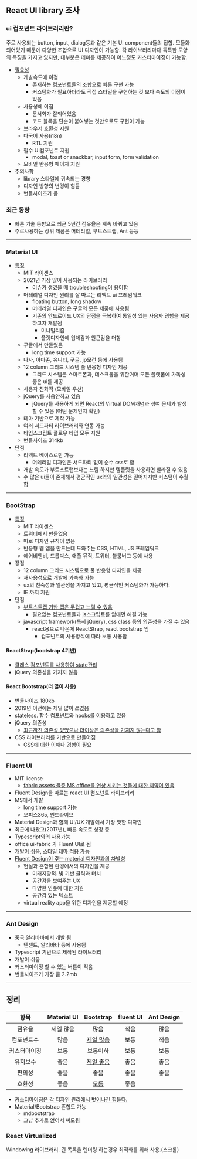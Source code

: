 ## React UI library 조사

### ui 컴포넌트 라이브러리란? 
주로 사용되는 button, input, dialog등과 같은 기본 UI component들의 집합. 모듈화 되어있기 때문에 다양한 조합으로 UI 디자인이 가능함. 각 라이브러리마다 독특한 모양의 특징을 가지고 있지만, 대부분은 테마를 제공하여 어느정도 커스터마이징이 가능함. 

* [필요성](https://sunscrapers.com/blog/when-to-use-a-ui-component-library-in-a-react-project/)
	* 개발속도에 이점 
		* 존재하는 컴포넌트들의 조합으로 빠른 구현 가능
		* 커스텀화가 필요하더라도 직접 스타일을 구현하는 것 보다 속도의 이점이 있음 
	* 사용성에 이점 
		* 문서화가 잘되어있음 
		* 코드 블록을 단순이 붙여넣는 것만으로도 구현이 가능
	* 브라우저 호환성 지원
	* 다국어 사용(i18n)
		* RTL 지원  
	* 필수 UI컴포넌트 지원
		* modal, toast or snackbar, input form, form validation
	* 모바일 반응형 페이지 지원
* 주의사항
	* library 스타일에 귀속되는 경향 
	* 디자인 방향의 변경이 힘듬 
	* 번들사이즈가 큼 

### 최근 동향
* 빠른 기술 동향으로 최근 5년간 점유율은 계속 바뀌고 있음
* 주로사용하는 상위 제품은 머테리얼, 부트스트랩, Ant 등등
---
### Material UI
* [특징](https://flatlogic.com/blog/bootstrap-vs-material-ui-which-one-to-use-for-the-next-web-app/)
	* MIT 라이센스
	* 2021년 가장 많이 사용되는 라이브러리 
		* 이슈가 생겼을 때 troubleshooting이 용이함 
	* 머테리얼 디자인 원리를 잘 따르는 리액트 ui 프레임워크
		* floating button, long shadow
		* 머테리얼 디자인은 구글의 모든 제품에 사용됨
		* 기존의 안드로이드 UX의 단점을 극복하여 통일성 있는 사용자 경험을 제공하고자 개발됨
			* 미니멀리즘
			* 플랫디자인에 입체감과 원근감을 더함
	* 구글에서 만들었음
		* long time support 가능
	* 나사, 아마존, 유니티, 구글, jp모건 등에 사용됨
	* 12 column 그리드 시스템  풀 반응형 디자인 제공
		* 그리드 시스템은 스마트폰과, 데스크톱을 위한거며 모든 플랫폼에 가독성 좋은 ui를 제공 
	* 사용자 친화적 (모바일 우선) 
	* jQuery를 사용안하고 있음 
		* jQuery를 사용하게 되면 React의 Virtual DOM개념과 섞여 문제가 발생할 수 있음 (어떤 문제인지 확인)
	* 테마 기반으로 제작 가능 
	* 여러 서드파티 라이브러리와 연동 가능 
	* 타입스크립트 플로우 타입 모두 지원  
	* 번들사이즈 314kb
* 단점
	* 리액트 베이스로만 가능
		* 머테리얼 디자인은 서드파티 없이 순수 css로 함
	* 개발 속도가 부트스트랩보다는 느림 하지만 템플릿을 사용하면 빨라질 수 있음
	* 수 많은 ui들이 존재해서 평균적인 ux와의 일관성은 떨어지지만 커스텀이 수월함 
---
### BootStrap
* [특징](https://flatlogic.com/blog/bootstrap-vs-material-ui-which-one-to-use-for-the-next-web-app/)
	* MIT 라이센스
	* 트위터에서 만들었음
	* 따로 디자인 규칙이 없음 
	* 반응형 웹 앱을 만드는데 도와주는 CSS, HTML, JS 프레임워크
	* 에어비앤비, 드롭박스, 애플 뮤직, 트위터, 블룸버그 등에 사용
* 장점
	* 12 column 그리드 시스템으로 풀 반응형 디자인을 제공
	* 재사용성으로 개발에 가속화 가능
	* ux의 친숙성과 일관성을 가지고 있고, 평균적인 커스텀화가 가능하다. 
	* IE 까지 지원 
* 단점
	* [부트스트랩 기반 앱은 무겁고 느릴 수 있음](https://www.upgrad.com/blog/bootstrap-vs-material/)
		* 필요없는 컴포넌트들과 js스크립트를 없애면 해결 가능 
	*  javascript framework(특히 jQuery), css class 등의 의존성을 가질 수 있음 
		* react용으로 나온게 ReactStrap, react bootstrap 임
			* 컴포넌트의 사용방식에 따라 보통 사용함
	
#### ReactStrap(bootstrap 4기반)
* [클래스 컴포넌트를 사용하여 state관리](https://www.geeksforgeeks.org/difference-between-reactstrap-and-react-bootstrap/)
* jQuery 의존성을 가지지 않음

#### React Bootstrap(더 많이 사용)
* 번들사이즈 180kb
* 2019년 이전에는 제일 많이 쓰였음
* stateless. 함수 컴포넌트와 hooks를 이용하고 있음 
* jQuery 의존성
	* [ 최근까진 의존성 있었으나 더이상은 의존성을 가지지 않는다고 함](https://www.geeksforgeeks.org/difference-between-reactstrap-and-react-bootstrap/)
* CSS 라이브러리를 기반으로 만들어짐
	* CSS에 대한 이해나 경험이 필요 
---
### Fluent UI 
* MIT license
	* [fabric assets 들중 MS office를 연상 시키는 것들에 대한 제약이 있음](https://static2.sharepointonline.com/files/fabric/assets/microsoft_fabric_assets_license_agreement_nov_2019.pdf)
* Fluent Design을 따르는 react UI 컴포넌트 라이브러리
* MS에서 개발 
	* long time support 가능
	* 오피스365, 원드라이브
* Material Design과 함께 UI/UX 개발에서 가장 핫한 디자인 
* 최근에 나왔고(2017년), 빠른 속도로 성장 중 
* Typescript와의 사용가능
* office ui-fabric 가 Fluent UI로 됨 
* [개발이 쉬움, 스타일 테마 적용 가능](https://github.com/microsoft/fluentui/wiki/How-to-apply-theme-to-Fluent-UI-React-components)
* [Fluent Design이 갖는 material 디자인과의 차별성](https://www.cygnismedia.com/blog/microsoft-fluent-vs-material-design-system/)
	* 현실과 혼합된 환경에서의 디자인을 제공
		* 미래지향적. 빛 기반 클릭과 터치
		* 공간감을 보여주는 UX 
		* 다양한 인풋에 대한 지원 
		* 공간감 있는 텍스트
	* virtual reality app을 위한 디자인을 제공할 예정
---
### Ant Design
* 중국 알리바바에서 개발 됨 
	* 텐센트, 알리바바 등에 사용됨
* Typescript 기반으로 제작된 라이브러리
* 개발이 쉬움 
* 커스터마이징 할 수 있는 버튼이 적음 
* 번들사이즈가 가장 큼 2.2mb
---


## 정리

|항목| Material UI| Bootstrap| fluent UI| Ant Design|
|:--:|:--:|:--:|:--:|:--:|
|점유율|제일 많음|많음|적음|많음|
|컴포넌트수|많음|[제일 많음](https://www.upgrad.com/blog/bootstrap-vs-material/)|보통|적음|
|커스터마이징|보통|보통이하|보통|보통|
|유지보수|좋음|[제일 좋음](https://jelvix.com/blog/bootstrap-vs-material)|좋음|좋음|
|편의성|좋음|좋음|좋음|좋음|
|호환성|좋음|[모름](https://techblog.woowahan.com/2599/)|좋음||

*  [커스터마이징은 각 디자인 원리에서 벗어나긴 힘들다.](https://stackoverflow.com/questions/55469841/react-is-using-ui-framework-still-benefical-when-you-to-customize-styles-heavil)
* Material/Bootstrap 혼합도 가능
	* mdbootstrap
	* 그냥 추가로 얹어서 써도됨

### React Virtualized
Windowing 라이브러리. 긴 목록을 렌더링 하는경우 최적화를 위해 사용.(스크롤)

